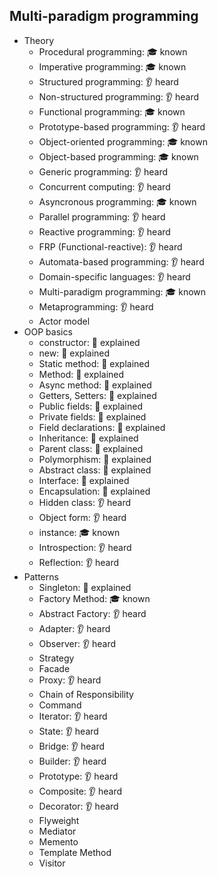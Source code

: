 ## Multi-paradigm programming

- Theory
  - Procedural programming: 🎓 known
  - Imperative programming: 🎓 known
  - Structured programming: 👂 heard
  - Non-structured programming: 👂 heard
  - Functional programming: 🎓 known
  - Prototype-based programming: 👂 heard
  - Object-oriented programming: 🎓 known
  - Object-based programming: 🎓 known
  - Generic programming: 👂 heard
  - Concurrent computing: 👂 heard
  - Asyncronous programming: 🎓 known
  - Parallel programming: 👂 heard
  - Reactive programming: 👂 heard
  - FRP (Functional-reactive): 👂 heard
  - Automata-based programming: 👂 heard
  - Domain-specific languages: 👂 heard
  - Multi-paradigm programming: 🎓 known
  - Metaprogramming: 👂 heard
  - Actor model
- OOP basics
  - constructor: 🙋 explained
  - new: 🙋 explained
  - Static method: 🙋 explained
  - Method: 🙋 explained
  - Async method: 🙋 explained
  - Getters, Setters: 🙋 explained
  - Public fields: 🙋 explained
  - Private fields: 🙋 explained
  - Field declarations: 🙋 explained
  - Inheritance: 🙋 explained
  - Parent class: 🙋 explained
  - Polymorphism: 🙋 explained
  - Abstract class: 🙋 explained
  - Interface: 🙋 explained
  - Encapsulation: 🙋 explained
  - Hidden class: 👂 heard
  - Object form: 👂 heard
  - instance: 🎓 known
  - Introspection: 👂 heard
  - Reflection: 👂 heard
- Patterns
  - Singleton: 🙋 explained
  - Factory Method: 🎓 known
  - Abstract Factory: 👂 heard
  - Adapter: 👂 heard
  - Observer: 👂 heard
  - Strategy
  - Facade
  - Proxy: 👂 heard
  - Chain of Responsibility
  - Command
  - Iterator: 👂 heard
  - State: 👂 heard
  - Bridge: 👂 heard
  - Builder: 👂 heard
  - Prototype: 👂 heard
  - Composite: 👂 heard
  - Decorator: 👂 heard
  - Flyweight
  - Mediator
  - Memento
  - Template Method
  - Visitor
